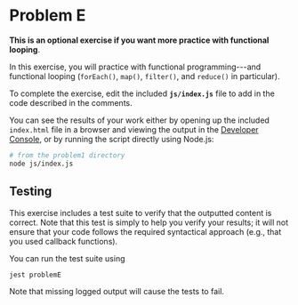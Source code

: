 # Problem E

**This is an optional exercise if you want more practice with functional looping**.

In this exercise, you will practice with functional programming---and functional looping (`forEach()`, `map()`, `filter()`, and `reduce()` in particular).

To complete the exercise, edit the included **`js/index.js`** file to add in the code described in the comments.

You can see the results of your work either by opening up the included `index.html` file in a browser and viewing the output in the [Developer Console](https://developers.google.com/web/tools/chrome-devtools/console/), or by running the script directly using Node.js:

```bash
# from the problem1 directory
node js/index.js
```


## Testing
This exercise includes a test suite to verify that the outputted content is correct. Note that this test is simply to help you verify your results; it will not ensure that your code follows the required syntactical approach (e.g., that you used callback functions).

You can run the test suite using

```bash
jest problemE
```

Note that missing logged output will cause the tests to fail.